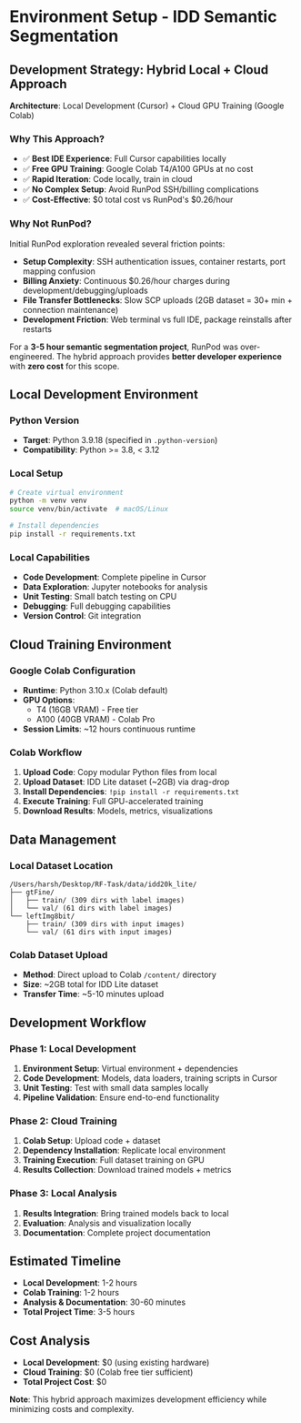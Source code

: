 # Environment Setup - IDD Semantic Segmentation

## Development Strategy: Hybrid Local + Cloud Approach

**Architecture**: Local Development (Cursor) + Cloud GPU Training (Google Colab)

### Why This Approach?
- ✅ **Best IDE Experience**: Full Cursor capabilities locally
- ✅ **Free GPU Training**: Google Colab T4/A100 GPUs at no cost
- ✅ **Rapid Iteration**: Code locally, train in cloud
- ✅ **No Complex Setup**: Avoid RunPod SSH/billing complications
- ✅ **Cost-Effective**: $0 total cost vs RunPod's $0.26/hour

### Why Not RunPod?
Initial RunPod exploration revealed several friction points:
- **Setup Complexity**: SSH authentication issues, container restarts, port mapping confusion
- **Billing Anxiety**: Continuous $0.26/hour charges during development/debugging/uploads
- **File Transfer Bottlenecks**: Slow SCP uploads (2GB dataset = 30+ min + connection maintenance)
- **Development Friction**: Web terminal vs full IDE, package reinstalls after restarts

For a **3-5 hour semantic segmentation project**, RunPod was over-engineered. The hybrid approach provides **better developer experience** with **zero cost** for this scope.

## Local Development Environment

### Python Version
- **Target**: Python 3.9.18 (specified in `.python-version`)
- **Compatibility**: Python >= 3.8, < 3.12

### Local Setup
```bash
# Create virtual environment
python -m venv venv
source venv/bin/activate  # macOS/Linux

# Install dependencies
pip install -r requirements.txt
```

### Local Capabilities
- **Code Development**: Complete pipeline in Cursor
- **Data Exploration**: Jupyter notebooks for analysis  
- **Unit Testing**: Small batch testing on CPU
- **Debugging**: Full debugging capabilities
- **Version Control**: Git integration

## Cloud Training Environment

### Google Colab Configuration
- **Runtime**: Python 3.10.x (Colab default)
- **GPU Options**: 
  - T4 (16GB VRAM) - Free tier
  - A100 (40GB VRAM) - Colab Pro
- **Session Limits**: ~12 hours continuous runtime

### Colab Workflow
1. **Upload Code**: Copy modular Python files from local
2. **Upload Dataset**: IDD Lite dataset (~2GB) via drag-drop  
3. **Install Dependencies**: `!pip install -r requirements.txt`
4. **Execute Training**: Full GPU-accelerated training
5. **Download Results**: Models, metrics, visualizations

## Data Management

### Local Dataset Location
```
/Users/harsh/Desktop/RF-Task/data/idd20k_lite/
├── gtFine/
│   ├── train/ (309 dirs with label images)
│   └── val/ (61 dirs with label images)  
└── leftImg8bit/
    ├── train/ (309 dirs with input images)
    └── val/ (61 dirs with input images)
```

### Colab Dataset Upload
- **Method**: Direct upload to Colab `/content/` directory
- **Size**: ~2GB total for IDD Lite dataset
- **Transfer Time**: ~5-10 minutes upload

## Development Workflow

### Phase 1: Local Development
1. **Environment Setup**: Virtual environment + dependencies
2. **Code Development**: Models, data loaders, training scripts in Cursor
3. **Unit Testing**: Test with small data samples locally
4. **Pipeline Validation**: Ensure end-to-end functionality

### Phase 2: Cloud Training  
1. **Colab Setup**: Upload code + dataset
2. **Dependency Installation**: Replicate local environment
3. **Training Execution**: Full dataset training on GPU
4. **Results Collection**: Download trained models + metrics

### Phase 3: Local Analysis
1. **Results Integration**: Bring trained models back to local
2. **Evaluation**: Analysis and visualization locally
3. **Documentation**: Complete project documentation

## Estimated Timeline
- **Local Development**: 1-2 hours
- **Colab Training**: 1-2 hours  
- **Analysis & Documentation**: 30-60 minutes
- **Total Project Time**: 3-5 hours

## Cost Analysis
- **Local Development**: $0 (using existing hardware)
- **Cloud Training**: $0 (Colab free tier sufficient)
- **Total Project Cost**: $0

**Note**: This hybrid approach maximizes development efficiency while minimizing costs and complexity. 